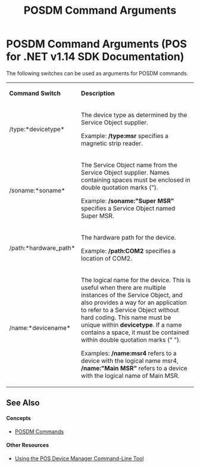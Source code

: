 ﻿---
title: POSDM Command Arguments
description: POSDM Command Arguments (POS for .NET v1.14 SDK Documentation)
ms.date: 03/03/2014
ms.topic: how-to
ms.custom: "pos-restored-from-archive,UpdateFrequency5"
---

# POSDM Command Arguments (POS for .NET v1.14 SDK Documentation)

The following switches can be used as arguments for POSDM commands.

<!-- markdownlint-disable MD033 -->
<table>
<colgroup>
<col />
<col />
</colgroup>
<tbody>
<tr class="odd">
<td><p><strong>Command Switch</strong></p></td>
<td><p><strong>Description</strong></p></td>
</tr>
<tr class="even">
<td><p>/type:*devicetype*</p></td>
<td><p>The device type as determined by the Service Object supplier.</p>
<p>Example: <strong>/type:msr</strong> specifies a magnetic strip reader.</p></td>
</tr>
<tr class="odd">
<td><p>/soname:*soname*</p></td>
<td><p>The Service Object name from the Service Object supplier. Names containing spaces must be enclosed in double quotation marks (&quot;).</p>
<p>Example: <strong>/soname:&quot;Super MSR&quot;</strong> specifies a Service Object named Super MSR.</p></td>
</tr>
<tr class="even">
<td><p>/path:*hardware_path*</p></td>
<td><p>The hardware path for the device.</p>
<p>Example: <strong>/path:COM2</strong> specifies a location of COM2.</p></td>
</tr>
<tr class="odd">
<td><p>/name:*devicename*</p></td>
<td><p>The logical name for the device. This is useful when there are multiple instances of the Service Object, and also provides a way for an application to refer to a Service Object without hard coding. This name must be unique within <strong>devicetype</strong>. If a name contains a space, it must be contained within double quotation marks (&quot; &quot;).</p>
<p>Examples: <strong>/name:msr4</strong> refers to a device with the logical name msr4, <strong>/name:&quot;Main MSR&quot;</strong> refers to a device with the logical name of Main MSR.</p></td>
</tr>
</tbody>
</table>
<!-- markdownlint-enable MD033 -->

## See Also

#### Concepts

- [POSDM Commands](posdm-commands.md)

#### Other Resources

- [Using the POS Device Manager Command-Line Tool](using-the-pos-device-manager-command-line-tool.md)
